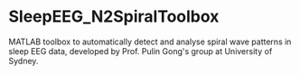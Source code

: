 # SleepEEG_N2SpiralToolbox
MATLAB toolbox to automatically detect and analyse spiral wave patterns in sleep EEG data, developed by Prof. Pulin Gong's group at University of Sydney.
